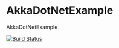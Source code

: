 # AkkaDotNetExample
AkkaDotNetExample

[![Build Status](https://travis-ci.org/SaberZA/AkkaDotNetExample.svg?branch=master)](https://travis-ci.org/SaberZA/AkkaDotNetExample)
